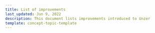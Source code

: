```yaml
---
title: List of improvements
last_updated: Jun 9, 2022
description: This document lists improvements introduced to Unzer
template: concept-topic-template
---
```

